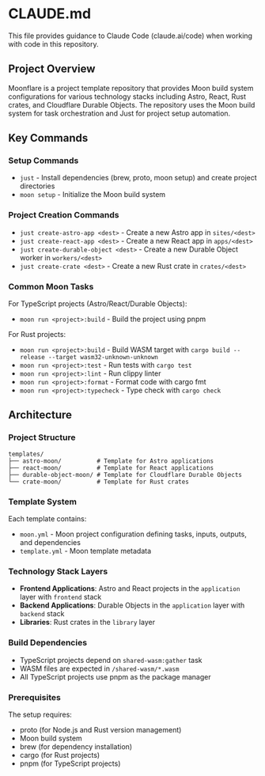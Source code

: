 # CLAUDE.md

This file provides guidance to Claude Code (claude.ai/code) when working with code in this repository.

## Project Overview

Moonflare is a project template repository that provides Moon build system configurations for various technology stacks including Astro, React, Rust crates, and Cloudflare Durable Objects. The repository uses the Moon build system for task orchestration and Just for project setup automation.

## Key Commands

### Setup Commands
- `just` - Install dependencies (brew, proto, moon setup) and create project directories
- `moon setup` - Initialize the Moon build system

### Project Creation Commands
- `just create-astro-app <dest>` - Create a new Astro app in `sites/<dest>`
- `just create-react-app <dest>` - Create a new React app in `apps/<dest>`
- `just create-durable-object <dest>` - Create a new Durable Object worker in `workers/<dest>`
- `just create-crate <dest>` - Create a new Rust crate in `crates/<dest>`

### Common Moon Tasks
For TypeScript projects (Astro/React/Durable Objects):
- `moon run <project>:build` - Build the project using pnpm

For Rust projects:
- `moon run <project>:build` - Build WASM target with `cargo build --release --target wasm32-unknown-unknown`
- `moon run <project>:test` - Run tests with `cargo test`
- `moon run <project>:lint` - Run clippy linter
- `moon run <project>:format` - Format code with cargo fmt
- `moon run <project>:typecheck` - Type check with `cargo check`

## Architecture

### Project Structure
```
templates/
├── astro-moon/          # Template for Astro applications
├── react-moon/          # Template for React applications
├── durable-object-moon/ # Template for Cloudflare Durable Objects
└── crate-moon/          # Template for Rust crates
```

### Template System
Each template contains:
- `moon.yml` - Moon project configuration defining tasks, inputs, outputs, and dependencies
- `template.yml` - Moon template metadata

### Technology Stack Layers
- **Frontend Applications**: Astro and React projects in the `application` layer with `frontend` stack
- **Backend Applications**: Durable Objects in the `application` layer with `backend` stack
- **Libraries**: Rust crates in the `library` layer

### Build Dependencies
- TypeScript projects depend on `shared-wasm:gather` task
- WASM files are expected in `/shared-wasm/*.wasm`
- All TypeScript projects use pnpm as the package manager

### Prerequisites
The setup requires:
- proto (for Node.js and Rust version management)
- Moon build system
- brew (for dependency installation)
- cargo (for Rust projects)
- pnpm (for TypeScript projects)
